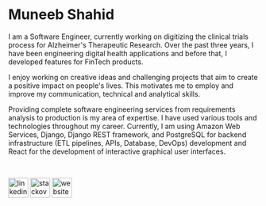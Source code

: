 # Muneeb Shahid

I am a Software Engineer, currently working on digitizing the clinical trials process for Alzheimer's Therapeutic Research. Over the past three years, I have been engineering digital health applications and before that, I developed features for FinTech products.

I enjoy working on creative ideas and challenging projects that aim to create a positive impact on people's lives. This motivates me to employ and improve my communication, technical and analytical skills.

Providing complete software engineering services from requirements analysis to production is my area of expertise. I have used various tools and technologies throughout my career. 
Currently, I am using Amazon Web Services, Django, Django REST framework, and PostgreSQL for backend infrastructure (ETL pipelines, APIs, Database, DevOps) development and React for the development of interactive graphical user interfaces.

<br>

[<img src='https://cdn.jsdelivr.net/npm/simple-icons@3.0.1/icons/linkedin.svg' alt='linkedin' height='40'>](https://www.linkedin.com/in/muneeb-shahid-87b825117/)  [<img src='https://cdn.jsdelivr.net/npm/simple-icons@3.0.1/icons/stackoverflow.svg' alt='stackoverflow' height='40'>](https://stackoverflow.com/users/5891351/muneeb-shahid) [<img src='https://cdn.jsdelivr.net/npm/simple-icons@3.0.1/icons/icloud.svg' alt='website' height='40'>](https://muneebshahid.com/)

<br>

<!-- ![GitHub stats](https://github-readme-stats.vercel.app/api?username=muneeb706&show_icons=true)   -->

